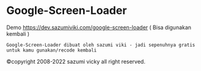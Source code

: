 # Google-Screen-Loader

Demo https://dev.sazumiviki.com/google-screen-loader ( Bisa digunakan kembali )

```shell
Google-Screen-Loader dibuat oleh sazumi viki - jadi sepenuhnya gratis untuk kamu gunakan/recode kembali
```
©copyright 2008-2022 sazumi vicky all right reserved.
